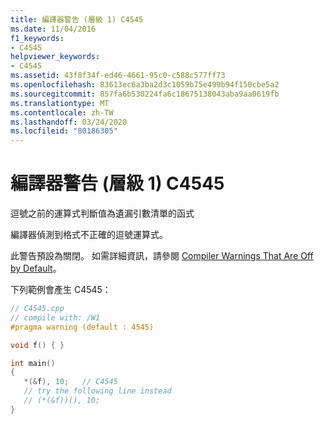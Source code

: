 ```yaml
---
title: 編譯器警告 (層級 1) C4545
ms.date: 11/04/2016
f1_keywords:
- C4545
helpviewer_keywords:
- C4545
ms.assetid: 43f8f34f-ed46-4661-95c0-c588c577ff73
ms.openlocfilehash: 83613ec6a3ba2d3c1059b75e499b94f150cbe5a2
ms.sourcegitcommit: 857fa6b530224fa6c18675138043aba9aa0619fb
ms.translationtype: MT
ms.contentlocale: zh-TW
ms.lasthandoff: 03/24/2020
ms.locfileid: "80186305"
---
```

# <a name="compiler-warning-level-1-c4545"></a>編譯器警告 (層級 1) C4545

逗號之前的運算式判斷值為遺漏引數清單的函式

編譯器偵測到格式不正確的逗號運算式。

此警告預設為關閉。 如需詳細資訊，請參閱 [Compiler Warnings That Are Off by Default](../../preprocessor/compiler-warnings-that-are-off-by-default.md)。

下列範例會產生 C4545：

```cpp
// C4545.cpp
// compile with: /W1
#pragma warning (default : 4545)

void f() { }

int main()
{
   *(&f), 10;   // C4545
   // try the following line instead
   // (*(&f))(), 10;
}
```
